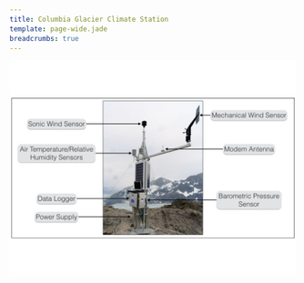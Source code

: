 ```yaml
---
title: Columbia Glacier Climate Station
template: page-wide.jade
breadcrumbs: true
---
```


<div class="row">
  <div class="col-md-10 col-xs-12 col-md-offset-1">
  <img src="img/Columbia_CS_Diagram.png" class="img-responsive climate-station-image">
  </div>
</div>
